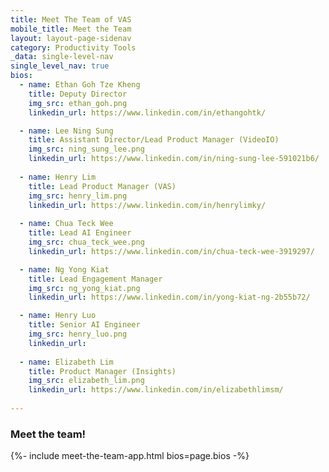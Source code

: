 ```yaml
---
title: Meet The Team of VAS
mobile_title: Meet the Team
layout: layout-page-sidenav
category: Productivity Tools
_data: single-level-nav
single_level_nav: true
bios:
  - name: Ethan Goh Tze Kheng
    title: Deputy Director
    img_src: ethan_goh.png
    linkedin_url: https://www.linkedin.com/in/ethangohtk/

  - name: Lee Ning Sung
    title: Assistant Director/Lead Product Manager (VideoIO)
    img_src: ning_sung_lee.png
    linkedin_url: https://www.linkedin.com/in/ning-sung-lee-591021b6/
  
  - name: Henry Lim
    title: Lead Product Manager (VAS)
    img_src: henry_lim.png
    linkedin_url: https://www.linkedin.com/in/henrylimky/
    
  - name: Chua Teck Wee
    title: Lead AI Engineer
    img_src: chua_teck_wee.png
    linkedin_url: https://www.linkedin.com/in/chua-teck-wee-3919297/

  - name: Ng Yong Kiat
    title: Lead Engagement Manager
    img_src: ng_yong_kiat.png
    linkedin_url: https://www.linkedin.com/in/yong-kiat-ng-2b55b72/

  - name: Henry Luo
    title: Senior AI Engineer
    img_src: henry_luo.png
    linkedin_url: 
 
  - name: Elizabeth Lim
    title: Product Manager (Insights)
    img_src: elizabeth_lim.png
    linkedin_url: https://www.linkedin.com/in/elizabethlimsm/
 
---
```


### Meet the team!
{%- include meet-the-team-app.html bios=page.bios -%}
